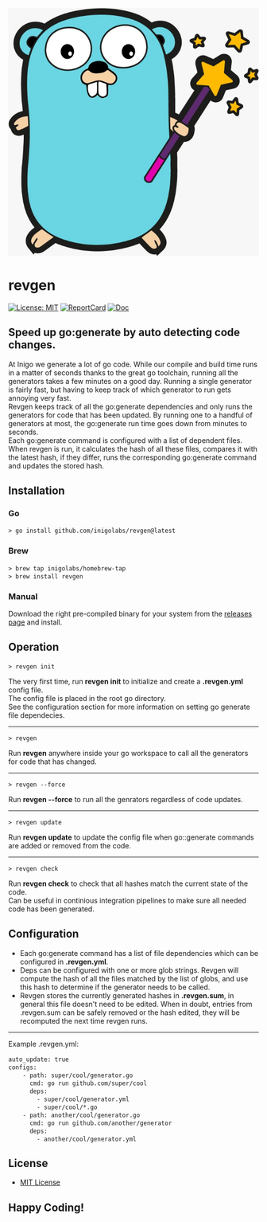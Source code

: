 ![logo](docs/revgen_gopher.jpeg)
# revgen

[![License: MIT](https://img.shields.io/badge/License-MIT-yellow.svg)](https://opensource.org/licenses/MIT)
[![ReportCard](https://goreportcard.com/badge/github.com/ejoffe/spr)](https://goreportcard.com/report/github.com/ejoffe/spr)
[![Doc](https://godoc.org/github.com/ejoffe/spr?status.svg)](https://godoc.org/github.com/ejoffe/spr)

## Speed up go:generate by auto detecting code changes.

At Inigo we generate a lot of go code. While our compile and build time runs in a matter of seconds thanks to the great go toolchain, running all the generators takes a few minutes on a good day. Running a single generator is fairly fast, but having to keep track of which generator to run gets annoying very fast.  
Revgen keeps track of all the go:generate dependencies and only runs the generators for code that has been updated. By running one to a handful of generators at most, the go:generate run time goes down from minutes to seconds.  
Each go:generate command is configured with a list of dependent files. When revgen is run, it calculates the hash of all these files, compares it with the latest hash, if they differ, runs the corresponding go:generate command and updates the stored hash.  

Installation
------------

### Go
```shell
> go install github.com/inigolabs/revgen@latest
```

### Brew
```shell
> brew tap inigolabs/homebrew-tap
> brew install revgen
```

### Manual
Download the right pre-compiled binary for your system from the [releases page](https://github.com/inigolabs/revgen/releases) and install.

Operation
---------
```shell
> revgen init
```
The very first time, run **revgen init** to initialize and create a **.revgen.yml** config file.  
The config file is placed in the root go directory.  
See the configuration section for more information on setting go generate file dependecies.
***  
```shell
> revgen
```
Run **revgen** anywhere inside your go workspace to call all the generators for code that has changed.  
***  
```shell
> revgen --force
```
Run **revgen --force** to run all the genrators regardless of code updates. 
***
```shell
> revgen update
```
Run **revgen update** to update the config file when go::generate commands are added or removed from the code. 
***
```shell
> revgen check
```
Run **revgen check** to check that all hashes match the current state of the code.  
Can be useful in continious integration pipelines to make sure all needed code has been generated.  
  
Configuration
-------------
- Each go:generate command has a list of file dependencies which can be configured in **.revgen.yml**.
- Deps can be configured with one or more glob strings. Revgen will compute the hash of all the files matched by the list of globs, and use this hash to determine if the generator needs to be called.   
- Revgen stores the currently generated hashes in **.revgen.sum**, in general this file doesn't need to be edited. When in doubt, entries from .revgen.sum can be safely removed or the hash edited, they will be recomputed the next time revgen runs.  
***
Example .revgen.yml:
```
auto_update: true
configs:
    - path: super/cool/generator.go
      cmd: go run github.com/super/cool
      deps:
        - super/cool/generator.yml
        - super/cool/*.go
    - path: another/cool/generator.go
      cmd: go run github.com/another/generator
      deps:
        - another/cool/generator.yml
```
  
License
-------
- [MIT License](LICENSE)
  
Happy Coding!
-------------